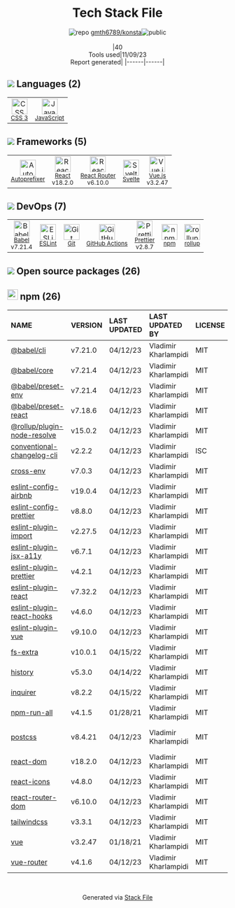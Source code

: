 <!--
--- Readme.md Snippet without images Start ---
## Tech Stack
gmth6789/konsta is built on the following main stack:
- [React](https://reactjs.org/) – Javascript UI Libraries
- [JavaScript](https://developer.mozilla.org/en-US/docs/Web/JavaScript) – Languages
- [Autoprefixer](https://github.com/postcss/autoprefixer) – CSS Pre-processors / Extensions
- [Babel](http://babeljs.io/) – JavaScript Compilers
- [ESLint](http://eslint.org/) – Code Review
- [React Router](https://github.com/rackt/react-router) – JavaScript Framework Components
- [Vue.js](http://vuejs.org/) – Javascript UI Libraries
- [rollup](http://rollupjs.org/) – JS Build Tools / JS Task Runners
- [Svelte](https://svelte.technology/) – Javascript UI Libraries
- [Prettier](https://prettier.io/) – Code Review
- [GitHub Actions](https://github.com/features/actions) – Continuous Integration

Full tech stack [here](/techstack.md)
--- Readme.md Snippet without images End ---

--- Readme.md Snippet with images Start ---
## Tech Stack
gmth6789/konsta is built on the following main stack:
- <img width='25' height='25' src='https://img.stackshare.io/service/1020/OYIaJ1KK.png' alt='React'/> [React](https://reactjs.org/) – Javascript UI Libraries
- <img width='25' height='25' src='https://img.stackshare.io/service/1209/javascript.jpeg' alt='JavaScript'/> [JavaScript](https://developer.mozilla.org/en-US/docs/Web/JavaScript) – Languages
- <img width='25' height='25' src='https://img.stackshare.io/service/2202/72d087642cfce6fef6f2dabec5bf49e8_400x400.png' alt='Autoprefixer'/> [Autoprefixer](https://github.com/postcss/autoprefixer) – CSS Pre-processors / Extensions
- <img width='25' height='25' src='https://img.stackshare.io/service/2739/-1wfGjNw.png' alt='Babel'/> [Babel](http://babeljs.io/) – JavaScript Compilers
- <img width='25' height='25' src='https://img.stackshare.io/service/3337/Q4L7Jncy.jpg' alt='ESLint'/> [ESLint](http://eslint.org/) – Code Review
- <img width='25' height='25' src='https://img.stackshare.io/service/3350/8261421.png' alt='React Router'/> [React Router](https://github.com/rackt/react-router) – JavaScript Framework Components
- <img width='25' height='25' src='https://img.stackshare.io/service/3837/paeckCWC.png' alt='Vue.js'/> [Vue.js](http://vuejs.org/) – Javascript UI Libraries
- <img width='25' height='25' src='https://img.stackshare.io/service/4423/zE8RTn9E_400x400.jpg' alt='rollup'/> [rollup](http://rollupjs.org/) – JS Build Tools / JS Task Runners
- <img width='25' height='25' src='https://img.stackshare.io/service/6113/7exmJEg4_400x400.png' alt='Svelte'/> [Svelte](https://svelte.technology/) – Javascript UI Libraries
- <img width='25' height='25' src='https://img.stackshare.io/service/7035/default_66f265943abed56bcdbfca1c866a4261b1fbb063.jpg' alt='Prettier'/> [Prettier](https://prettier.io/) – Code Review
- <img width='25' height='25' src='https://img.stackshare.io/service/11563/actions.png' alt='GitHub Actions'/> [GitHub Actions](https://github.com/features/actions) – Continuous Integration

Full tech stack [here](/techstack.md)
--- Readme.md Snippet with images End ---
-->
<div align="center">

# Tech Stack File
![](https://img.stackshare.io/repo.svg "repo") [gmth6789/konsta](https://github.com/gmth6789/konsta)![](https://img.stackshare.io/public_badge.svg "public")
<br/><br/>
|40<br/>Tools used|11/09/23 <br/>Report generated|
|------|------|
</div>

## <img src='https://img.stackshare.io/languages.svg'/> Languages (2)
<table><tr>
  <td align='center'>
  <img width='36' height='36' src='https://img.stackshare.io/service/6727/css.png' alt='CSS 3'>
  <br>
  <sub><a href="https://developer.mozilla.org/en-US/docs/Web/CSS/CSS3">CSS 3</a></sub>
  <br>
  <sub></sub>
</td>

<td align='center'>
  <img width='36' height='36' src='https://img.stackshare.io/service/1209/javascript.jpeg' alt='JavaScript'>
  <br>
  <sub><a href="https://developer.mozilla.org/en-US/docs/Web/JavaScript">JavaScript</a></sub>
  <br>
  <sub></sub>
</td>

</tr>
</table>

## <img src='https://img.stackshare.io/frameworks.svg'/> Frameworks (5)
<table><tr>
  <td align='center'>
  <img width='36' height='36' src='https://img.stackshare.io/service/2202/72d087642cfce6fef6f2dabec5bf49e8_400x400.png' alt='Autoprefixer'>
  <br>
  <sub><a href="https://github.com/postcss/autoprefixer">Autoprefixer</a></sub>
  <br>
  <sub></sub>
</td>

<td align='center'>
  <img width='36' height='36' src='https://img.stackshare.io/service/1020/OYIaJ1KK.png' alt='React'>
  <br>
  <sub><a href="https://reactjs.org/">React</a></sub>
  <br>
  <sub>v18.2.0</sub>
</td>

<td align='center'>
  <img width='36' height='36' src='https://img.stackshare.io/service/3350/8261421.png' alt='React Router'>
  <br>
  <sub><a href="https://github.com/rackt/react-router">React Router</a></sub>
  <br>
  <sub>v6.10.0</sub>
</td>

<td align='center'>
  <img width='36' height='36' src='https://img.stackshare.io/service/6113/7exmJEg4_400x400.png' alt='Svelte'>
  <br>
  <sub><a href="https://svelte.technology/">Svelte</a></sub>
  <br>
  <sub></sub>
</td>

<td align='center'>
  <img width='36' height='36' src='https://img.stackshare.io/service/3837/paeckCWC.png' alt='Vue.js'>
  <br>
  <sub><a href="http://vuejs.org/">Vue.js</a></sub>
  <br>
  <sub>v3.2.47</sub>
</td>

</tr>
</table>

## <img src='https://img.stackshare.io/devops.svg'/> DevOps (7)
<table><tr>
  <td align='center'>
  <img width='36' height='36' src='https://img.stackshare.io/service/2739/-1wfGjNw.png' alt='Babel'>
  <br>
  <sub><a href="http://babeljs.io/">Babel</a></sub>
  <br>
  <sub>v7.21.4</sub>
</td>

<td align='center'>
  <img width='36' height='36' src='https://img.stackshare.io/service/3337/Q4L7Jncy.jpg' alt='ESLint'>
  <br>
  <sub><a href="http://eslint.org/">ESLint</a></sub>
  <br>
  <sub></sub>
</td>

<td align='center'>
  <img width='36' height='36' src='https://img.stackshare.io/service/1046/git.png' alt='Git'>
  <br>
  <sub><a href="http://git-scm.com/">Git</a></sub>
  <br>
  <sub></sub>
</td>

<td align='center'>
  <img width='36' height='36' src='https://img.stackshare.io/service/11563/actions.png' alt='GitHub Actions'>
  <br>
  <sub><a href="https://github.com/features/actions">GitHub Actions</a></sub>
  <br>
  <sub></sub>
</td>

<td align='center'>
  <img width='36' height='36' src='https://img.stackshare.io/service/7035/default_66f265943abed56bcdbfca1c866a4261b1fbb063.jpg' alt='Prettier'>
  <br>
  <sub><a href="https://prettier.io/">Prettier</a></sub>
  <br>
  <sub>v2.8.7</sub>
</td>

<td align='center'>
  <img width='36' height='36' src='https://img.stackshare.io/service/1120/lejvzrnlpb308aftn31u.png' alt='npm'>
  <br>
  <sub><a href="https://www.npmjs.com/">npm</a></sub>
  <br>
  <sub></sub>
</td>

<td align='center'>
  <img width='36' height='36' src='https://img.stackshare.io/service/4423/zE8RTn9E_400x400.jpg' alt='rollup'>
  <br>
  <sub><a href="http://rollupjs.org/">rollup</a></sub>
  <br>
  <sub></sub>
</td>

</tr>
</table>


## <img src='https://img.stackshare.io/group.svg' /> Open source packages (26)</h2>

## <img width='24' height='24' src='https://img.stackshare.io/service/1120/lejvzrnlpb308aftn31u.png'/> npm (26)

|NAME|VERSION|LAST UPDATED|LAST UPDATED BY|LICENSE|VULNERABILITIES|
|:------|:------|:------|:------|:------|:------|
|[@babel/cli](https://www.npmjs.com/@babel/cli)|v7.21.0|04/12/23|Vladimir Kharlampidi |MIT|N/A|
|[@babel/core](https://www.npmjs.com/@babel/core)|v7.21.4|04/12/23|Vladimir Kharlampidi |MIT|N/A|
|[@babel/preset-env](https://www.npmjs.com/@babel/preset-env)|v7.21.4|04/12/23|Vladimir Kharlampidi |MIT|N/A|
|[@babel/preset-react](https://www.npmjs.com/@babel/preset-react)|v7.18.6|04/12/23|Vladimir Kharlampidi |MIT|N/A|
|[@rollup/plugin-node-resolve](https://www.npmjs.com/@rollup/plugin-node-resolve)|v15.0.2|04/12/23|Vladimir Kharlampidi |MIT|N/A|
|[conventional-changelog-cli](https://www.npmjs.com/conventional-changelog-cli)|v2.2.2|04/12/23|Vladimir Kharlampidi |ISC|N/A|
|[cross-env](https://www.npmjs.com/cross-env)|v7.0.3|04/12/23|Vladimir Kharlampidi |MIT|N/A|
|[eslint-config-airbnb](https://www.npmjs.com/eslint-config-airbnb)|v19.0.4|04/12/23|Vladimir Kharlampidi |MIT|N/A|
|[eslint-config-prettier](https://www.npmjs.com/eslint-config-prettier)|v8.8.0|04/12/23|Vladimir Kharlampidi |MIT|N/A|
|[eslint-plugin-import](https://www.npmjs.com/eslint-plugin-import)|v2.27.5|04/12/23|Vladimir Kharlampidi |MIT|N/A|
|[eslint-plugin-jsx-a11y](https://www.npmjs.com/eslint-plugin-jsx-a11y)|v6.7.1|04/12/23|Vladimir Kharlampidi |MIT|N/A|
|[eslint-plugin-prettier](https://www.npmjs.com/eslint-plugin-prettier)|v4.2.1|04/12/23|Vladimir Kharlampidi |MIT|N/A|
|[eslint-plugin-react](https://www.npmjs.com/eslint-plugin-react)|v7.32.2|04/12/23|Vladimir Kharlampidi |MIT|N/A|
|[eslint-plugin-react-hooks](https://www.npmjs.com/eslint-plugin-react-hooks)|v4.6.0|04/12/23|Vladimir Kharlampidi |MIT|N/A|
|[eslint-plugin-vue](https://www.npmjs.com/eslint-plugin-vue)|v9.10.0|04/12/23|Vladimir Kharlampidi |MIT|N/A|
|[fs-extra](https://www.npmjs.com/fs-extra)|v10.0.1|04/15/22|Vladimir Kharlampidi |MIT|N/A|
|[history](https://www.npmjs.com/history)|v5.3.0|04/14/22|Vladimir Kharlampidi |MIT|N/A|
|[inquirer](https://www.npmjs.com/inquirer)|v8.2.2|04/15/22|Vladimir Kharlampidi |MIT|N/A|
|[npm-run-all](https://www.npmjs.com/npm-run-all)|v4.1.5|01/28/21|Vladimir Kharlampidi |MIT|N/A|
|[postcss](https://www.npmjs.com/postcss)|v8.4.21|04/12/23|Vladimir Kharlampidi |MIT|[CVE-2023-44270](https://github.com/advisories/GHSA-7fh5-64p2-3v2j) (Moderate)|
|[react-dom](https://www.npmjs.com/react-dom)|v18.2.0|04/12/23|Vladimir Kharlampidi |MIT|N/A|
|[react-icons](https://www.npmjs.com/react-icons)|v4.8.0|04/12/23|Vladimir Kharlampidi |MIT|N/A|
|[react-router-dom](https://www.npmjs.com/react-router-dom)|v6.10.0|04/12/23|Vladimir Kharlampidi |MIT|N/A|
|[tailwindcss](https://www.npmjs.com/tailwindcss)|v3.3.1|04/12/23|Vladimir Kharlampidi |MIT|N/A|
|[vue](https://www.npmjs.com/vue)|v3.2.47|01/18/21|Vladimir Kharlampidi |MIT|N/A|
|[vue-router](https://www.npmjs.com/vue-router)|v4.1.6|04/12/23|Vladimir Kharlampidi |MIT|N/A|

<br/>
<div align='center'>

Generated via [Stack File](https://github.com/apps/stack-file)
